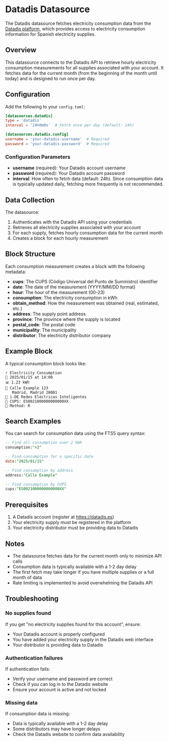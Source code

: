 # Datadis Datasource

The Datadis datasource fetches electricity consumption data from the [Datadis platform](https://datadis.es), which provides access to electricity consumption information for Spanish electricity supplies.

## Overview

This datasource connects to the Datadis API to retrieve hourly electricity consumption measurements for all supplies associated with your account. It fetches data for the current month (from the beginning of the month until today) and is designed to run once per day.

## Configuration

Add the following to your `config.toml`:

```toml
[datasources.datadis]
type = 'datadis'
interval = '24h0m0s'  # Fetch once per day (default: 24h)

[datasources.datadis.config]
username = 'your-datadis-username'  # Required
password = 'your-datadis-password'  # Required
```

### Configuration Parameters

- **username** (required): Your Datadis account username
- **password** (required): Your Datadis account password
- **interval**: How often to fetch data (default: 24h). Since consumption data is typically updated daily, fetching more frequently is not recommended.

## Data Collection

The datasource:
1. Authenticates with the Datadis API using your credentials
2. Retrieves all electricity supplies associated with your account
3. For each supply, fetches hourly consumption data for the current month
4. Creates a block for each hourly measurement

## Block Structure

Each consumption measurement creates a block with the following metadata:

- **cups**: The CUPS (Código Universal del Punto de Suministro) identifier
- **date**: The date of the measurement (YYYY/MM/DD format)
- **hour**: The hour of the measurement (00-23)
- **consumption**: The electricity consumption in kWh
- **obtain_method**: How the measurement was obtained (real, estimated, etc.)
- **address**: The supply point address
- **province**: The province where the supply is located
- **postal_code**: The postal code
- **municipality**: The municipality
- **distributor**: The electricity distributor company

## Example Block

A typical consumption block looks like:

```
⚡ Electricity Consumption
📅 2025/01/15 at 14:00
📊 1.23 kWh
📍 Calle Example 123
   Madrid, Madrid 28001
🏢 i-DE Redes Eléctricas Inteligentes
🔌 CUPS: ES0021000000000000XX
📝 Method: R
```

## Search Examples

You can search for consumption data using the FTS5 query syntax:

```sql
-- Find all consumption over 2 kWh
consumption:">2"

-- Find consumption for a specific date
date:"2025/01/15"

-- Find consumption by address
address:"Calle Example"

-- Find consumption by CUPS
cups:"ES0021000000000000XX"
```

## Prerequisites

1. A Datadis account (register at https://datadis.es)
2. Your electricity supply must be registered in the platform
3. Your electricity distributor must be providing data to Datadis

## Notes

- The datasource fetches data for the current month only to minimize API calls
- Consumption data is typically available with a 1-2 day delay
- The first fetch may take longer if you have multiple supplies or a full month of data
- Rate limiting is implemented to avoid overwhelming the Datadis API

## Troubleshooting

### No supplies found
If you get "no electricity supplies found for this account", ensure:
- Your Datadis account is properly configured
- You have added your electricity supply in the Datadis web interface
- Your distributor is providing data to Datadis

### Authentication failures
If authentication fails:
- Verify your username and password are correct
- Check if you can log in to the Datadis website
- Ensure your account is active and not locked

### Missing data
If consumption data is missing:
- Data is typically available with a 1-2 day delay
- Some distributors may have longer delays
- Check the Datadis website to confirm data availability